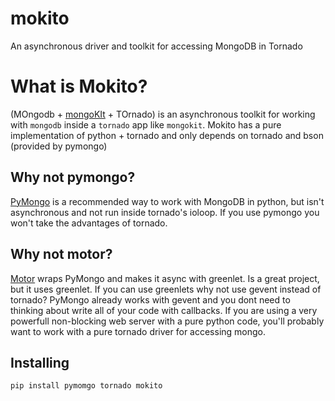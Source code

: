 # mokito
An asynchronous driver and toolkit for accessing MongoDB in Tornado

# What is Mokito?
(MOngodb + [mongoKIt](https://github.com/namlook/mongokit) + TOrnado) is an asynchronous toolkit for working with ``mongodb`` inside a ``tornado`` app like ``mongokit``. Mokito has a pure implementation of python + tornado and only depends on tornado and bson (provided by pymongo)

## Why not pymongo?
[PyMongo](http://api.mongodb.org/python/current/) is a recommended way to work with MongoDB in python, but isn't asynchronous and not run inside tornado's ioloop. If you use pymongo you won't take the advantages of tornado.

## Why not motor?
[Motor](http://emptysquare.net/motor/) wraps PyMongo and makes it async with greenlet. Is a great project, but it uses greenlet. If you can use greenlets why not use gevent instead of tornado? PyMongo already works with gevent and you dont need to thinking about write all of your code with callbacks. If you are using a very powerfull non-blocking web server with a pure python code, you'll probably want to work with a pure tornado driver for accessing mongo.

## Installing
```bash
pip install pymomgo tornado mokito
```
